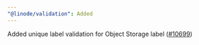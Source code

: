 ```yaml
---
"@linode/validation": Added
---
```


Added unique label validation for Object Storage label ([#10699](https://github.com/linode/manager/pull/10699))
